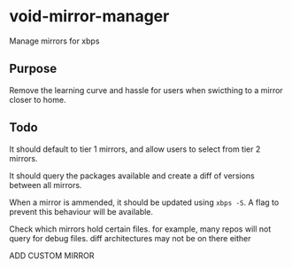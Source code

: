 # void-mirror-manager

Manage mirrors for xbps

## Purpose

Remove the learning curve and hassle for users when swicthing to a mirror closer to home.

## Todo

It should default to tier 1 mirrors, and allow users to select from tier 2 mirrors.

It should query the packages available and create a diff of versions between all mirrors.

When a mirror is ammended, it should be updated using `xbps -S`. A flag to prevent this behaviour will be available.

Check which mirrors hold certain files. for example, many repos will not query for debug files. diff architectures may not be on there either

ADD CUSTOM MIRROR
